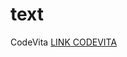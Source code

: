 # text 
CodeVita
[LINK CODEVITA](https://www.youtube.com/watch?v=sq1I9imzp4Q&list=PLgjc0A1c-mogjHfj7HVCaYWu4LqM3zqlm)
